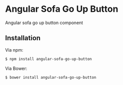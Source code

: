 # Angular Sofa Go Up Button

Angular sofa go up button component

## Installation

Via npm:

```sh
$ npm install angular-sofa-go-up-button
```

Via Bower:

```sh
$ bower install angular-sofa-go-up-button
```

